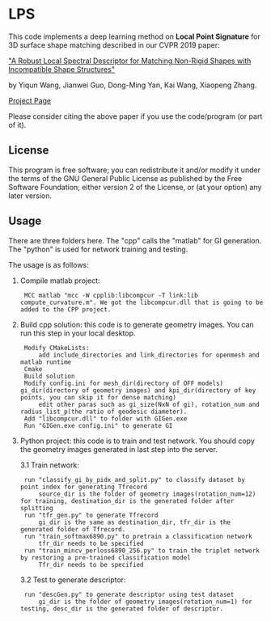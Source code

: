 # LPS

This code implements a deep learning method on **Local Point Signature** for 3D surface shape matching described in our CVPR 2019 paper:

["A Robust Local Spectral Descriptor for Matching Non-Rigid Shapes with Incompatible Shape Structures"](http://openaccess.thecvf.com/content_CVPR_2019/html/Wang_A_Robust_Local_Spectral_Descriptor_for_Matching_Non-Rigid_Shapes_With_CVPR_2019_paper.html) 

by Yiqun Wang, Jianwei Guo, Dong-Ming Yan, Kai Wang, Xiaopeng Zhang.

[Project Page](http://www.nlpr.ia.ac.cn/ivc/project/specmathcing/)

Please consider citing the above paper if you use the code/program (or part of it). 

## License

This program is free software; you can redistribute it and/or modify it under the terms of the
GNU General Public License as published by the Free Software Foundation; either version 2 of 
the License, or (at your option) any later version. 

## Usage	  
	  
There are three folders here. The "cpp" calls the "matlab" for GI generation. The "python" is used for network training and testing.

The usage is as follows:

1. Compile matlab project: 

		MCC matlab "mcc -W cpplib:libcompcur -T link:lib compute_curvature.m". We got the libcompcur.dll that is going to be added to the CPP project.


2. Build cpp solution: this code is to generate geometry images. You can run this step in your local desktop.

		Modify CMakeLists: 
			add include_directories and link_directories for openmesh and matlab runtime
		Cmake
		Build solution
		Modify config.ini for mesh_dir(directory of OFF models) gi_dir(directory of geometry images) and kpi_dir(directory of key points, you can skip it for dense matching)
			edit other paras such as gi_size(NxN of gi), rotation_num and radius_list_p(the ratio of geodesic diameter).
		Add "libcompcur.dll" to folder with GIGen.exe
		Run "GIGen.exe config.ini" to generate GI

	
3. Python project: this code is to train and test network. You should copy the geometry images generated in last step into the server.
	
	3.1 Train network:

		run "classify_gi_by_pidx_and_split.py" to classify dataset by point index for generating Tfrecord
			source_dir is the folder of geometry images(rotation_num=12) for training, destination_dir is the generated folder after splitting
		run "tfr_gen.py" to generate Tfrecord
			gi_dir is the same as destination_dir, tfr_dir is the generated folder of Tfrecord.
		run "train_softmax6890.py" to pretrain a classification network
			tfr_dir needs to be specified
		run "train_mincv_perloss6890_256.py" to train the triplet network by restoring a pre-trained classification model
			Tfr_dir needs to be specified
		
	3.2 Test to generate descriptor:
	
		run "descGen.py" to generate descriptor using test dataset
			gi_dir is the folder of geometry images(rotation_num=1) for testing, desc_dir is the generated folder of descriptor.
	

